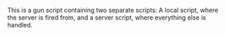 This is a gun script containing two separate scripts: A local script, where the server is fired from, and a server script, where everything else is handled.
